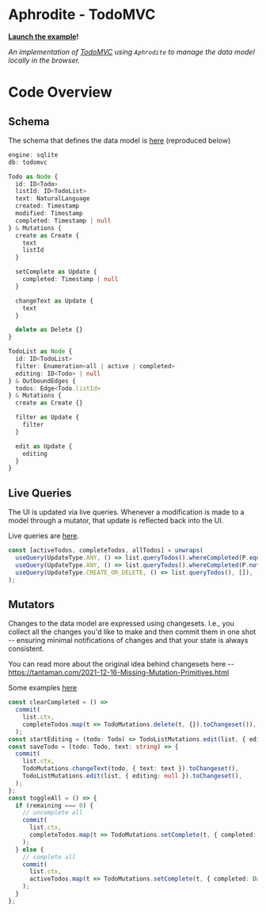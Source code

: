 # Aphrodite - TodoMVC

**[Launch the example](https://aphrodite-examples.pages.dev/todo-mvc/)!**

*An implementation of [TodoMVC](https://todomvc.com/) using `Aphrodite` to manage the data model locally in the browser.*

# Code Overview

## Schema

The schema that defines the data model is [here](https://github.com/tantaman/aphrodite/blob/main/examples/todo-mvc/src/domain.aphro) (reproduced below)

```typescript
engine: sqlite
db: todomvc

Todo as Node {
  id: ID<Todo>
  listId: ID<TodoList>
  text: NaturalLanguage
  created: Timestamp
  modified: Timestamp
  completed: Timestamp | null
} & Mutations {
  create as Create {
    text
    listId
  }

  setComplete as Update {
    completed: Timestamp | null
  }

  changeText as Update {
    text
  }

  delete as Delete {}
}

TodoList as Node {
  id: ID<TodoList>
  filter: Enumeration<all | active | completed>
  editing: ID<Todo> | null
} & OutboundEdges {
  todos: Edge<Todo.listId>
} & Mutations {
  create as Create {}

  filter as Update {
    filter
  }

  edit as Update {
    editing
  }
}
```

## Live Queries

The UI is updated via live queries. Whenever a modification is made to a model through a mutator, that update is reflected back into the UI.

Live queries are [here](https://github.com/tantaman/aphrodite/blob/main/examples/todo-mvc/src/App.tsx#L181-L186).

```typescript
const [activeTodos, completeTodos, allTodos] = unwraps(
  useQuery(UpdateType.ANY, () => list.queryTodos().whereCompleted(P.equals(null)), []),
  useQuery(UpdateType.ANY, () => list.queryTodos().whereCompleted(P.notEqual(null)), []),
  useQuery(UpdateType.CREATE_OR_DELETE, () => list.queryTodos(), []),
);
```

## Mutators

Changes to the data model are expressed using changesets. I.e., you collect all the changes you'd like to make and then commit them in one shot -- ensuring minimal notifications of changes and that your state is always consistent.

You can read more about the original idea behind changesets here -- https://tantaman.com/2021-12-16-Missing-Mutation-Primitives.html

Some examples [here](https://github.com/tantaman/aphrodite/blob/main/examples/todo-mvc/src/App.tsx#L151-L178)

```typescript
const clearCompleted = () =>
  commit(
    list.ctx,
    completeTodos.map(t => TodoMutations.delete(t, {}).toChangeset()),
  );
const startEditing = (todo: Todo) => TodoListMutations.edit(list, { editing: todo.id }).save();
const saveTodo = (todo: Todo, text: string) => {
  commit(
    list.ctx,
    TodoMutations.changeText(todo, { text: text }).toChangeset(),
    TodoListMutations.edit(list, { editing: null }).toChangeset(),
  );
};
const toggleAll = () => {
  if (remaining === 0) {
    // uncomplete all
    commit(
      list.ctx,
      completeTodos.map(t => TodoMutations.setComplete(t, { completed: null }).toChangeset()),
    );
  } else {
    // complete all
    commit(
      list.ctx,
      activeTodos.map(t => TodoMutations.setComplete(t, { completed: Date.now() }).toChangeset()),
    );
  }
};
```
